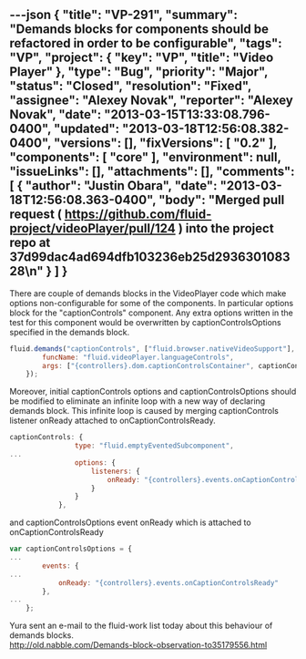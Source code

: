 ---json
{
  "title": "VP-291",
  "summary": "Demands blocks for components should be refactored in order to be configurable",
  "tags": "VP",
  "project": {
    "key": "VP",
    "title": "Video Player"
  },
  "type": "Bug",
  "priority": "Major",
  "status": "Closed",
  "resolution": "Fixed",
  "assignee": "Alexey Novak",
  "reporter": "Alexey Novak",
  "date": "2013-03-15T13:33:08.796-0400",
  "updated": "2013-03-18T12:56:08.382-0400",
  "versions": [],
  "fixVersions": [
    "0.2"
  ],
  "components": [
    "core"
  ],
  "environment": null,
  "issueLinks": [],
  "attachments": [],
  "comments": [
    {
      "author": "Justin Obara",
      "date": "2013-03-18T12:56:08.363-0400",
      "body": "Merged pull request ( <https://github.com/fluid-project/videoPlayer/pull/124> ) into the project repo at 37d99dac4ad694dfb103236eb25d293630108328\n"
    }
  ]
}
---
There are couple of demands blocks in the VideoPlayer code which make options non-configurable for some of the components. In particular options block for the "captionControls" component. Any extra options written in the test for this component would be overwritten by captionControlsOptions specified in the demands block.

```javascript
fluid.demands("captionControls", ["fluid.browser.nativeVideoSupport"], {
        funcName: "fluid.videoPlayer.languageControls",
        args: ["{controllers}.dom.captionControlsContainer", captionControlsOptions]
    });
```

Moreover, initial captionControls options and captionControlsOptions should be modified to eliminate an infinite loop with a new way of declaring demands block. This infinite loop is caused by merging captionControls listener onReady attached to onCaptionControlsReady.

```javascript
captionControls: {
                type: "fluid.emptyEventedSubcomponent",
...
                options: {
                    listeners: {
                        onReady: "{controllers}.events.onCaptionControlsReady"
                    }
                }
            },
```

and captionControlsOptions event onReady which is attached to onCaptionControlsReady

```javascript
var captionControlsOptions = {
...
        events: {
...
            onReady: "{controllers}.events.onCaptionControlsReady"
        },
...
    };
```

Yura sent an e-mail to the fluid-work list today about this behaviour of demands blocks.\
<http://old.nabble.com/Demands-block-observation-to35179556.html>

        